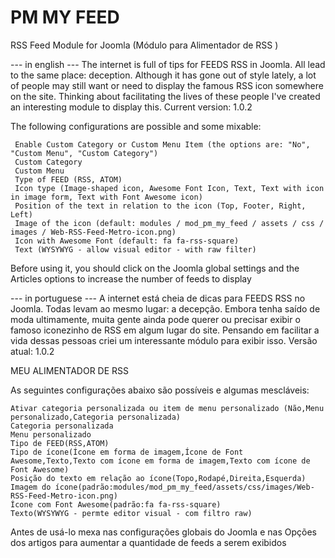 # PM MY FEED
RSS Feed Module for Joomla  (Módulo para Alimentador de RSS )

--- in english ---
The internet is full of tips for FEEDS RSS in Joomla. All lead to the same place: deception.
Although it has gone out of style lately, a lot of people may still want or need to display the famous RSS icon somewhere on the site.
Thinking about facilitating the lives of these people I've created an interesting module to display this.
Current version: 1.0.2

The following configurations are possible and some mixable:

     Enable Custom Category or Custom Menu Item (the options are: "No", "Custom Menu", "Custom Category")
     Custom Category
     Custom Menu
     Type of FEED (RSS, ATOM)
     Icon type (Image-shaped icon, Awesome Font Icon, Text, Text with icon in image form, Text with Font Awesome icon)
     Position of the text in relation to the icon (Top, Footer, Right, Left)
     Image of the icon (default: modules / mod_pm_my_feed / assets / css / images / Web-RSS-Feed-Metro-icon.png)
     Icon with Awesome Font (default: fa fa-rss-square)
     Text (WYSYWYG - allow visual editor - with raw filter)

Before using it, you should click on the Joomla global settings and the Articles options to increase the number of feeds to display

--- in portuguese ---
A internet está cheia de dicas para FEEDS RSS no Joomla. Todas levam ao mesmo lugar: a decepção.
Embora tenha saído de moda ultimamente, muita gente ainda pode querer ou precisar exibir o famoso iconezinho de RSS em algum lugar do site.
Pensando em facilitar a vida dessas pessoas criei um interessante módulo para exibir isso.
Versão atual: 1.0.2

MEU ALIMENTADOR DE RSS

As seguintes configurações abaixo são possíveis e algumas mescláveis:

    Ativar categoria personalizada ou item de menu personalizado (Não,Menu personalizado,Categoria personalizada)
    Categoria personalizada
    Menu personalizado
    Tipo de FEED(RSS,ATOM)
    Tipo de ícone(Ícone em forma de imagem,Ícone de Font Awesome,Texto,Texto com ícone em forma de imagem,Texto com ícone de Font Awesome)
    Posição do texto em relação ao ícone(Topo,Rodapé,Direita,Esquerda)
    Imagem do ícone(padrão:modules/mod_pm_my_feed/assets/css/images/Web-RSS-Feed-Metro-icon.png)
    Ícone com Font Awesome(padrão:fa fa-rss-square)
    Texto(WYSYWYG - permte editor visual - com filtro raw)

Antes de usá-lo mexa nas configurações globais do Joomla e nas Opções dos artigos para aumentar a quantidade de feeds a serem exibidos
